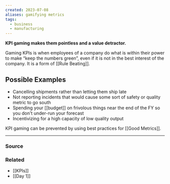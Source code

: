 ```yaml
---
created: 2023-07-08
aliases: gamifying metrics
tags:
  - business
  - manufacturing
---
```

**KPI gaming makes them pointless and a value detractor.**

Gaming KPIs is when employees of a company do what is within their power to make “keep the numbers green”, even if it is not in the best interest of the company.  It is a form of [[Rule Beating]].

## Possible Examples

- Cancelling shipments rather than letting them ship late
- Not reporting incidents that would cause some sort of safety or quality metric to go south
- Spending your [[budget]] on frivolous things near the end of the FY so you don't under-run your forecast
- Incentivizing for a high capacity of low quality output

KPI gaming can be prevented by using best practices for [[Good Metrics]].

****
### Source

### Related
- [[KPIs]]
- [[Day 1]]